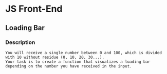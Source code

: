 # JS Front-End

## Loading Bar

### Description
    You will receive a single number between 0 and 100, which is divided with 10 without residue (0, 10, 20, 30...). 
    Your task is to create a function that visualizes a loading bar depending on the number you have received in the input.
    